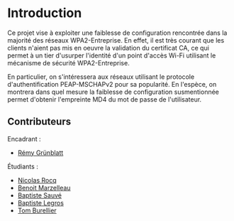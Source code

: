 # Introduction

Ce projet vise à exploiter une faiblesse de configuration rencontrée dans la majorité des réseaux WPA2-Entreprise. En effet, il est très courant que les clients n'aient pas mis en oeuvre la validation du certificat CA, ce qui permet à un tier d'usurper l'identité d'un point d'accès Wi-Fi utilisant le mécanisme de sécurité WPA2-Entreprise.

En particulier, on s'intéressera aux réseaux utilisant le protocole d'authentification PEAP-MSCHAPv2 pour sa popularité. En l'espèce, on montrera dans quel mesure la faiblesse de configuration susmentionnée permet d'obtenir l'empreinte MD4 du mot de passe de l'utilisateur.

## Contributeurs

Encadrant : 

- [Rémy Grünblatt](https://github.com/rgrunbla)

Étudiants :

- [Nicolas Rocq](https://github.com/Nishogi)
- [Benoit Marzelleau](https://github.com/xanode)
- [Baptiste Sauvé](https://github.com/Nepthales)
- [Baptiste Legros](https://github.com/Direshaw)
- [Tom Burellier](https://github.com/Balmine)
